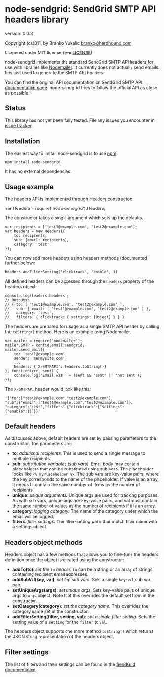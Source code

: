# node-sendgrid: SendGrid SMTP API headers library

version: 0.0.3

Copyright (c)2011, by Branko Vukelic <branko@herdhound.com>

Licensed under MIT license (see
[LICENSE](https://raw.github.com/HerdHound/node-sendgrid/master/LICENSE))

node-sendgrid implements the standard SendGrid SMTP API headers for use with
libraries like [Nodemailer](http://www.nodemailer.org/). It currently does not
actually send emails. It is just used to generate the SMTP API headers.

You can find the original API documentation on SendGrid SMTP API 
[documentation page](http://docs.sendgrid.com/documentation/api/smtp-api/).
node-sendgrid tries to follow the official API as close as possible.

## Status

This library has not yet been fully tested. File any issues you encounter in
[issue tracker](https://github.com/HerdHound/node-sendgrid/issues).

## Installation

The easiest way to install node-sendgrid is to use [npm](http://npmjs.org/):

    npm install node-sendgrid

It has no external dependencies.

## Usage example

The headers API is implemented through Headers constructor:

   var Headers = require('node-sendgrid').Headers;

The constructor takes a single argument which sets up the defaults.

    var recipients = ['test1@example.com', 'test2@example.com'];
    var headers = new Headers({
        to: recipients, 
        sub: {email: recipients},
        category: 'test'
    });

You can now add more headers using headers methods (documented further below):

    headers.addFilterSetting('clicktrack', 'enable', 1)

All defined headers can be accessed through the ``headers`` property of the
headers object:

    console.log(headers.headers);
    // Outputs:
    // { to: [ 'test1@example.com', 'test2@example.com' ],
    //   sub: { email: [ 'test1@example.com', 'test2@example.com' ] },
    //   category: 'test',
    //   filters: { clicktrack: { settings: [Object] } } }

The headers are prepared for usage as a single SMTP API header by calling the
``toString()`` method. Here is an example using Nodemailer.

    var mailer = require('nodemailer');
    mailer.SMTP = config.email.sendgrid;
    mailer.send_mail({
        to: 'test1@example.com',
        sender: 'me@mysite.com',
        ...
        headers: {'X-SMTPAPI': headers.toString()}
    }, function(err, sent) {
        console.log('Email was ' + (sent && 'sent' || 'not sent');
    });

The ``X-SMTPAPI`` header would look like this:

    '{"to":["test1@example.com","test2@example.com"],
    "sub":{"email":["test1@example.com","test2@example.com"]},
    "category":"test","filters":{"clicktrack":{"settings":
    {"enable":1}}}}'

## Default headers

As discussed above, default headers are set by passing parameters to the
constructor. The parameters are:

* __to__: _additional recipients._ This is used to send a single message to
  multiple recipients.
* __sub__: _substitution variables (sub vars)._ Email body may contain 
  placeholders that can be substituted using sub vars. The placeholder looks
  like ``<% myPlaceholder %>``. The sub vars are key-value pairs, where the
  key corresponds to the name of the placeholder. If value is an array, it
  needs to contain the same number of items as the number of recipients.
* __unique__: _unique arguments._ Unique args are used for tracking purposes.
  As with sub vars, unique args are key-value pairs, and val must contain the
  same number of values as the number of recipients if it is an array.
* __category__: _logging category._ The name of the category under which the
  email will be logged.
* __filters__: _filter settings._ The filter-setting pairs that match filter
  name with a settings object.

## Headers object methods

Headers object has a few methods that allows you to fine-tune the headers
definition once the object is created using the constructor:

* __addTo(to)__: _set the ``to`` header._ ``to`` can be a string or an array
  of strings containing recipient email addresses.
* __addSubVal(key, val)__: _set the sub vars._ Sets a single ``key``-``val``
  sub var pair.
* __setUniqueArgs(args)__: _set unique args._ Sets key-value pairs of unique
  args to ``args`` object. Note that this overrides the default set from in
  the constructor.
* __setCategory(category)__: _set the category name._ This overrides the
  category name set in the constructor.
* __addFilterSetting(filter, setting, val)__: _set a single filter setting._
  Sets the setting value of a ``setting`` for the ``filter`` to ``val``.

The headers object supports one more method ``toString()`` which returns the
JSON string representation of the headers object.

## Filter settings

The list of filters and their settings can be found in the 
[SendGrid documentation](http://docs.sendgrid.com/documentation/api/smtp-api/filter-settings/).

